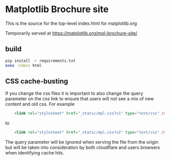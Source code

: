# Matplotlib Brochure site

This is the source for the top-level index.html for matplotlib.org

Temporarily served at https://matplotlib.org/mpl-brochure-site/

## build

```bash
pip install -r requirements.txt
make -Cdocs html
```

## CSS cache-busting

If you change the css files it is important to also change the query
parameter on the css link to ensure that users will not see a mix of new
content and old css.  For example

```html
    <link rel="stylesheet" href="_static/mpl.css?v1" type="text/css" />
```

to


```html
    <link rel="stylesheet" href="_static/mpl.css?v2" type="text/css" />
```

The query parameter will be ignored when serving the file from the origin but
will be taken into consideration by both cloudflare and users browsers when
identifying cache hits.
